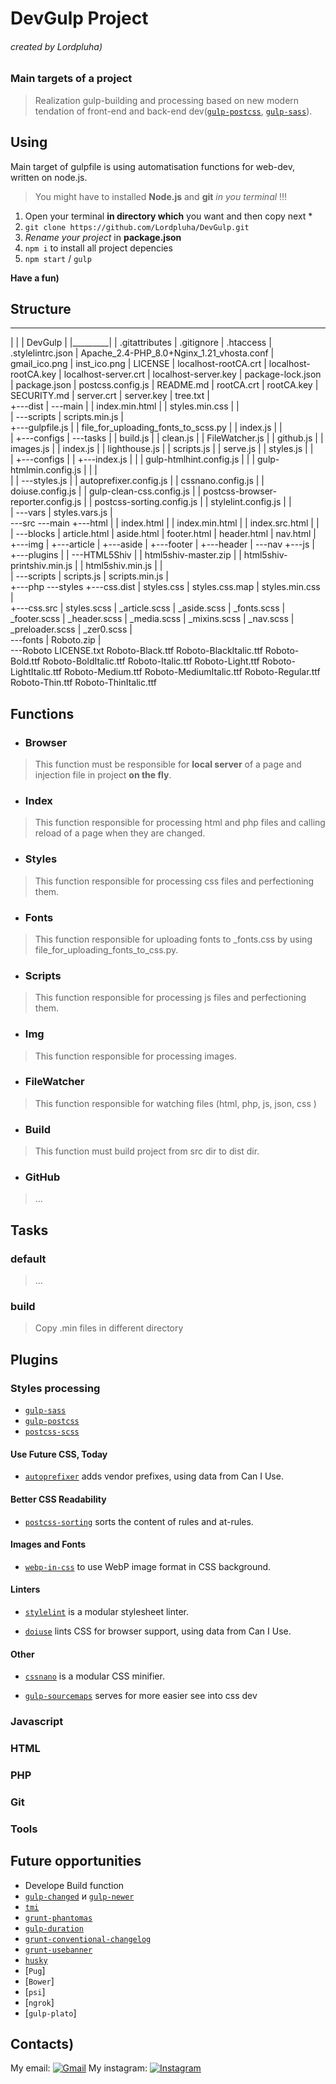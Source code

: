DevGulp Project
============================================================================

###### created by Lordpluha)

### Main targets of a project
> Realization gulp-building and processing based on new modern tendation of front-end and back-end dev([`gulp-postcss`], [`gulp-sass`]).



Using
--------------------------------------------------

Main target of gulpfile is using automatisation functions for web-dev, written on node.js.

> You might have to installed **Node.js** and **git** *in you terminal* !!!

1.  Open your terminal **in directory which** you want and then copy next *
2. ```git clone https://github.com/Lordpluha/DevGulp.git```
3. *Rename your project* in **package.json**
4. ```npm i``` to install all project depencies
5. ```npm start``` / ```gulp```

**Have a fun)**



Structure
--------------------------------------------------

<!-- tree /A /F  (без node_modules)-->
 _________
|         |
| DevGulp |
|_________|
   |   .gitattributes
   |   .gitignore
   |   .htaccess
   |   .stylelintrc.json
   |   Apache_2.4-PHP_8.0+Nginx_1.21_vhosta.conf
   |   gmail_ico.png
   |   inst_ico.png
   |   LICENSE
   |   localhost-rootCA.crt
   |   localhost-rootCA.key
   |   localhost-server.crt
   |   localhost-server.key
   |   package-lock.json
   |   package.json
   |   postcss.config.js
   |   README.md
   |   rootCA.crt
   |   rootCA.key
   |   SECURITY.md
   |   server.crt
   |   server.key
   |   tree.txt
   |   
   +---dist
   |   \---main
   |       |   index.min.html
   |       |   styles.min.css
   |       |   
   |       \---scripts
   |               scripts.min.js
   |               
   +---gulpfile.js
   |   |   file_for_uploading_fonts_to_scss.py
   |   |   index.js
   |   |   
   |   +---configs
   |   \---tasks
   |       |   build.js
   |       |   clean.js
   |       |   FileWatcher.js
   |       |   github.js
   |       |   images.js
   |       |   index.js
   |       |   lighthouse.js
   |       |   scripts.js
   |       |   serve.js
   |       |   styles.js
   |       |   
   |       +---configs
   |       |   +---index.js
   |       |   |       gulp-htmlhint.config.js
   |       |   |       gulp-htmlmin.config.js
   |       |   |       
   |       |   \---styles.js
   |       |           autoprefixer.config.js
   |       |           cssnano.config.js
   |       |           doiuse.config.js
   |       |           gulp-clean-css.config.js
   |       |           postcss-browser-reporter.config.js
   |       |           postcss-sorting.config.js
   |       |           stylelint.config.js
   |       |           
   |       \---vars
   |               styles.vars.js
   |               
   \---src
       \---main
           +---html
           |   |   index.html
           |   |   index.min.html
           |   |   index.src.html
           |   |   
           |   \---blocks
           |           article.html
           |           aside.html
           |           footer.html
           |           header.html
           |           nav.html
           |           
           +---img
           |   +---article
           |   +---aside
           |   +---footer
           |   +---header
           |   \---nav
           +---js
           |   +---plugins
           |   |   \---HTML5Shiv
           |   |           html5shiv-master.zip
           |   |           html5shiv-printshiv.min.js
           |   |           html5shiv.min.js
           |   |           
           |   \---scripts
           |           scripts.js
           |           scripts.min.js
           |           
           +---php
           \---styles
               +---css.dist
               |       styles.css
               |       styles.css.map
               |       styles.min.css
               |       
               +---css.src
               |       styles.scss
               |       _article.scss
               |       _aside.scss
               |       _fonts.scss
               |       _footer.scss
               |       _header.scss
               |       _media.scss
               |       _mixins.scss
               |       _nav.scss
               |       _preloader.scss
               |       _zer0.scss
               |       
               \---fonts
                   |   Roboto.zip
                   |   
                   \---Roboto
                           LICENSE.txt
                           Roboto-Black.ttf
                           Roboto-BlackItalic.ttf
                           Roboto-Bold.ttf
                           Roboto-BoldItalic.ttf
                           Roboto-Italic.ttf
                           Roboto-Light.ttf
                           Roboto-LightItalic.ttf
                           Roboto-Medium.ttf
                           Roboto-MediumItalic.ttf
                           Roboto-Regular.ttf
                           Roboto-Thin.ttf
                           Roboto-ThinItalic.ttf
                        


Functions
--------------------------------------------------

- ### Browser

> This function must be responsible for **local server** of a page and injection file in project **on the fly**.



- ### Index

> This function responsible for processing html and php files and calling reload of a page when they are changed.



- ### Styles

> This function responsible for processing css files and perfectioning them.



- ### Fonts

> This function responsible for uploading fonts to _fonts.css by using file_for_uploading_fonts_to_css.py.



- ### Scripts

> This function responsible for processing js files and perfectioning them.



- ### Img

> This function responsible for processing images.



- ### FileWatcher

> This function responsible for watching files (html, php, js, json, css )



- ### Build

> This function must build project from src dir to dist dir.



- ### GitHub

> ...



Tasks
--------------------------------------------------

### default
> ...

### build
> Copy .min files in different directory



Plugins
--------------------------------------------------

### Styles processing
- [`gulp-sass`]
- [`gulp-postcss`]
- [`postcss-scss`]

<!-- #### Solve Global CSS Problem
* [`postcss-use`] allows you to explicitly set PostCSS plugins within CSS and execute them only for the current file.
* [`postcss-modules`] and [`react-css-modules`] automatically isolate selectors within components.
* [`postcss-autoreset`] is an alternative to using a global reset that is better for isolatable components.
* [`postcss-initial`] adds `all: initial` support, which resets all inherited styles.
* [`cq-prolyfill`] adds container query support, allowing styles that respond to the width of the parent. -->


#### Use Future CSS, Today
- [`autoprefixer`] adds vendor prefixes, using data from Can I Use.
<!-- * [`postcss-preset-env`] allows you to use future CSS features today. -->


#### Better CSS Readability
<!-- * [`postcss-nested`] unwraps nested rules the way Sass does. -->
- [`postcss-sorting`] sorts the content of rules and at-rules.
<!-- * [`postcss-utilities`] includes the most commonly used shortcuts and helpers.
* [`short`] adds and extends numerous shorthand properties. -->


#### Images and Fonts
<!-- * [`postcss-assets`] inserts image dimensions and inlines files.
* [`postcss-sprites`] generates image sprites.
* [`font-magician`] generates all the `@font-face` rules needed in CSS.
* [`postcss-inline-svg`] allows you to inline SVG and customize its styles.
* [`postcss-write-svg`] allows you to write simple SVG directly in your CSS. -->
- [`webp-in-css`] to use WebP image format in CSS background.
<!-- * [`avif-in-css`] to use AVIF image format in CSS background. -->


#### Linters
- [`stylelint`] is a modular stylesheet linter.
<!-- * [`stylefmt`] is a tool that automatically formats CSS
  according `stylelint` rules. -->
- [`doiuse`] lints CSS for browser support, using data from Can I Use.
<!-- * [`colorguard`] helps you maintain a consistent color palette. -->


#### Other
<!-- * [`postcss-rtl`] combines both-directional (left-to-right and right-to-left) styles in one CSS file. -->
- [`cssnano`] is a modular CSS minifier.
<!-- * [`lost`] is a feature-rich `calc()` grid system.
* [`rtlcss`] mirrors styles for right-to-left locales.
 -->
- [`gulp-sourcemaps`] serves for more easier see into css dev



[`gulp-sass`]:                  https://www.npmjs.com/package/gulp-sass
[`gulp-postcss`]:               https://www.npmjs.com/package/gulp-postcss
[`postcss-scss`]:               https://github.com/postcss/postcss-scss

[`postcss-inline-svg`]:         https://github.com/TrySound/postcss-inline-svg
[`postcss-preset-env`]:         https://github.com/jonathantneal/postcss-preset-env
[`react-css-modules`]:          https://github.com/gajus/react-css-modules
[`postcss-autoreset`]:          https://github.com/maximkoretskiy/postcss-autoreset
[`postcss-write-svg`]:          https://github.com/jonathantneal/postcss-write-svg
[`postcss-utilities`]:          https://github.com/ismamz/postcss-utilities
[`postcss-initial`]:            https://github.com/maximkoretskiy/postcss-initial
[`postcss-sprites`]:            https://github.com/2createStudio/postcss-sprites
[`postcss-modules`]:            https://github.com/outpunk/postcss-modules
[`postcss-sorting`]:            https://github.com/hudochenkov/postcss-sorting
[`postcss-assets`]:             https://github.com/assetsjs/postcss-assets
[`font-magician`]:              https://github.com/jonathantneal/postcss-font-magician
[`autoprefixer`]:               https://github.com/postcss/autoprefixer
[`cq-prolyfill`]:               https://github.com/ausi/cq-prolyfill
[`postcss-rtl`]:                https://github.com/vkalinichev/postcss-rtl
[`postcss-use`]:                https://github.com/postcss/postcss-use
[`css-modules`]:                https://github.com/css-modules/css-modules
[`webp-in-css`]:                https://github.com/ai/webp-in-css
[`avif-in-css`]:                https://github.com/nucliweb/avif-in-css
[`colorguard`]:                 https://github.com/SlexAxton/css-colorguard
[`stylelint`]:                  https://github.com/stylelint/stylelint
[`stylefmt`]:                   https://github.com/morishitter/stylefmt
[`cssnano`]:                    https://cssnano.co/
[`postcss-nested`]:             https://github.com/postcss/postcss-nested
[`doiuse`]:                     https://github.com/anandthakker/doiuse
[`rtlcss`]:                     https://github.com/MohammadYounes/rtlcss
[`short`]:                      https://github.com/jonathantneal/postcss-short
[`lost`]:                       https://github.com/peterramsing/lost

[`gulp-sourcemaps`]:            https://www.npmjs.com/package/gulp-sourcemaps

### Javascript

### HTML

### PHP

### Git

### Tools


Future opportunities
--------------------------------------------------

- Develope Build function
- [`gulp-changed`] и [`gulp-newer`] 
- [`tmi`]
- [`grunt-phantomas`]
- [`gulp-duration`]
- [`grunt-conventional-changelog`]
- [`grunt-usebanner`]
- [`husky`]
- [`Pug`]
- [`Bower`]
- [`psi`]
- [`ngrok`]
- [`gulp-plato`]



[`gulp-changed`]:                   https://github.com/Lordpluha/DevGulp
[`gulp-newer`]:                     https://github.com/Lordpluha/DevGulp
[`tmi`]:                            https://github.com/Lordpluha/DevGulp
[`grunt-phantomas`]:                https://github.com/Lordpluha/DevGulp
[`gulp-duration`]:                  https://github.com/Lordpluha/DevGulp
[`grunt-conventional-changelog`]:   https://github.com/Lordpluha/DevGulp
[`grunt-usebanner`]:                https://github.com/Lordpluha/DevGulp
[`husky`]:                          https://www.npmjs.com/package/husky



Contacts)
--------------------------------------------------

My email: [![Gmail][gmail_ico]][gmail_href]
My instagram: [![Instagram][instagram_ico]][inst_href]

[gmail_ico]: https://raw.githubusercontent.com/Lordpluha/DevGulp/main/gmail_ico.png  
[gmail_href]: mailto:Tesluakevlad@gmail.com?subject=DevGulp%20proj.

[instagram_ico]:    https://raw.githubusercontent.com/Lordpluha/DevGulp/main/inst_ico.png
[inst_href]:        https://www.instagram.com/def.__init__/